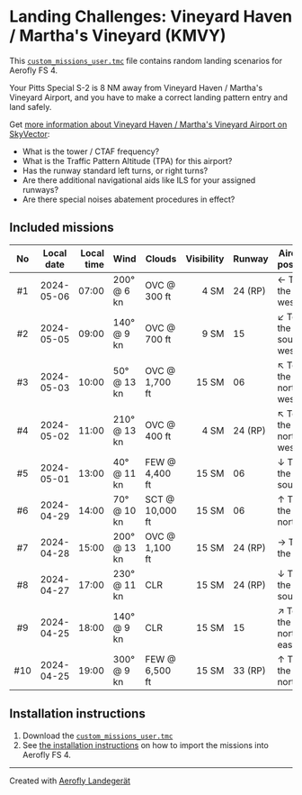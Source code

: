 # Landing Challenges: Vineyard Haven / Martha's Vineyard (KMVY)

This [`custom_missions_user.tmc`](./custom_missions_user.tmc) file contains random landing scenarios for Aerofly FS 4.

Your Pitts Special S-2 is 8 NM away from Vineyard Haven / Martha's Vineyard Airport, and you have to make a correct landing pattern entry and land safely.

Get [more information about Vineyard Haven / Martha's Vineyard Airport on SkyVector](https://skyvector.com/airport/KMVY):

- What is the tower / CTAF frequency?
- What is the Traffic Pattern Altitude (TPA) for this airport?
- Has the runway standard left turns, or right turns?
- Are there additional navigational aids like ILS for your assigned runways?
- Are there special noises abatement procedures in effect?

## Included missions

| No  | Local date | Local time | Wind         | Clouds          | Visibility | Runway  | Aircraft position   |
| :-: | ---------- | ---------: | ------------ | --------------- | ---------: | ------- | ------------------- |
| #1  | 2024-05-06 |      07:00 | 200° @  6 kn | OVC @    300 ft |       4 SM | 24 (RP) | ← To the west       |
| #2  | 2024-05-05 |      09:00 | 140° @  9 kn | OVC @    700 ft |       9 SM | 15      | ↙ To the south-west |
| #3  | 2024-05-03 |      10:00 |  50° @ 13 kn | OVC @  1,700 ft |      15 SM | 06      | ↖ To the north-west |
| #4  | 2024-05-02 |      11:00 | 210° @ 13 kn | OVC @    400 ft |       4 SM | 24 (RP) | ↖ To the north-west |
| #5  | 2024-05-01 |      13:00 |  40° @ 11 kn | FEW @  4,400 ft |      15 SM | 06      | ↓ To the south      |
| #6  | 2024-04-29 |      14:00 |  70° @ 10 kn | SCT @ 10,000 ft |      15 SM | 06      | ↑ To the north      |
| #7  | 2024-04-28 |      15:00 | 200° @ 13 kn | OVC @  1,100 ft |      15 SM | 24 (RP) | → To the east       |
| #8  | 2024-04-27 |      17:00 | 230° @ 11 kn | CLR             |      15 SM | 24 (RP) | ↓ To the south      |
| #9  | 2024-04-25 |      18:00 | 140° @  9 kn | CLR             |      15 SM | 15      | ↗ To the north-east |
| #10 | 2024-04-25 |      19:00 | 300° @  9 kn | FEW @  6,500 ft |      15 SM | 33 (RP) | ↑ To the north      |
## Installation instructions

1. Download the [`custom_missions_user.tmc`](./custom_missions_user.tmc)
2. See [the installation instructions](https://fboes.github.io/aerofly-missions/docs/generic-installation.html) on how to import the missions into Aerofly FS 4.


---

Created with [Aerofly Landegerät](https://github.com/fboes/aerofly-patterns)